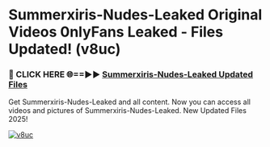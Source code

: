 # Summerxiris-Nudes-Leaked Original Videos 0nlyFans Leaked - Files Updated! (v8uc)

<h3>🔴 CLICK HERE 🌐==►► <a href="https://tinyurl.com/52m3yx9h" rel="nofollow">Summerxiris-Nudes-Leaked Updated Files</a></h3>

Get Summerxiris-Nudes-Leaked and all content. Now you can access all videos and pictures of Summerxiris-Nudes-Leaked. New Updated Files 2025!

[![v8uc](https://i.imgur.com/TnHtlc8.gif)](https://tinyurl.com/52m3yx9h)

